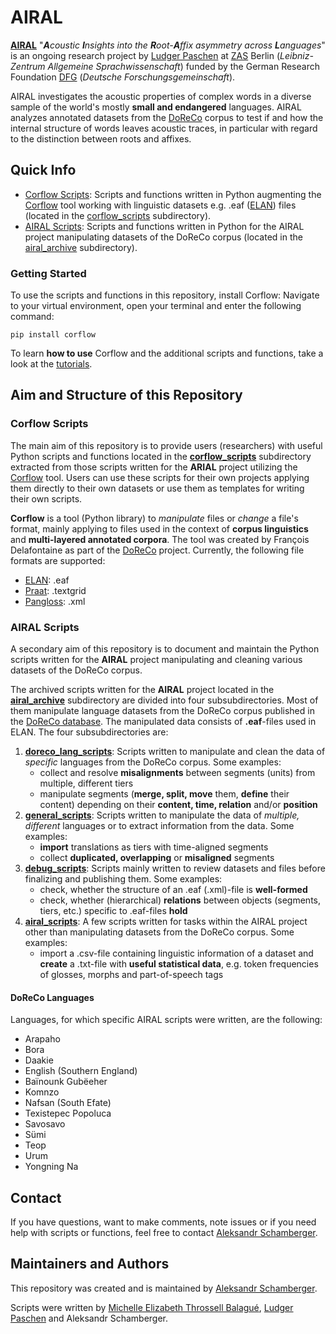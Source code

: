 # AIRAL

**[AIRAL](https://www.leibniz-zas.de/en/research/research-areas/laboratory-phonology/airal)** "***A****coustic* ***I****nsights into the* ***R****oot-****A****ffix asymmetry across* ***L****anguages*" is an ongoing research project by [Ludger Paschen](http://www.ludgerpaschen.de/) at [ZAS](https://www.leibniz-zas.de/en/) Berlin (*Leibniz-Zentrum Allgemeine Sprachwissenschaft*) funded by the German Research Foundation [DFG](https://www.dfg.de/en) (*Deutsche Forschungsgemeinschaft*).

AIRAL investigates the acoustic properties of complex words in a diverse sample of the world's mostly **small and endangered** languages. AIRAL analyzes annotated datasets from the [DoReCo](https://doreco.huma-num.fr) corpus to test if and how the internal structure of words leaves acoustic traces, in particular with regard to the distinction between roots and affixes.

## Quick Info

- [Corflow Scripts](./corflow_scripts/): Scripts and functions written in Python augmenting the [Corflow](https://github.com/DoReCo/corflow) tool working with linguistic datasets e.g. .eaf ([ELAN](https://archive.mpi.nl/tla/elan)) files (located in the [corflow_scripts](./corflow_scripts/) subdirectory).
- [AIRAL Scripts](./airal_archive/): Scripts and functions written in Python for the AIRAL project manipulating datasets of the DoReCo corpus (located in the [airal_archive](./airal_archive/) subdirectory).

### Getting Started

To use the scripts and functions in this repository, install Corflow: Navigate to your virtual environment, open your terminal and enter the following command:

```shell
pip install corflow
```

To learn **how to use** Corflow and the additional scripts and functions, take a look at the [tutorials](./tutorials/).

## Aim and Structure of this Repository

### Corflow Scripts

The main aim of this repository is to provide users (researchers) with useful Python scripts and functions located in the **[corflow_scripts](./corflow_scripts/)** subdirectory extracted from those scripts written for the **ARIAL** project utilizing the [Corflow](https://github.com/DoReCo/corflow) tool. Users can use these scripts for their own projects applying them directly to their own datasets or use them as templates for writing their own scripts.

**Corflow** is a tool (Python library) to *manipulate* files or *change* a file's format, mainly applying to files used in the context of **corpus linguistics** and **multi-layered annotated corpora**. The tool was created by François Delafontaine as part of the [DoReCo](https://doreco.huma-num.fr) project. Currently, the following file formats are supported:

* [ELAN](https://archive.mpi.nl/tla/elan): .eaf
* [Praat](https://www.fon.hum.uva.nl/praat/): .textgrid
* [Pangloss](https://github.com/CNRS-LACITO/Pangloss_website): .xml

### AIRAL Scripts

A secondary aim of this repository is to document and maintain the Python scripts written for the **AIRAL** project manipulating and cleaning various datasets of the DoReCo corpus.

The archived scripts written for the **AIRAL** project located in the **[airal_archive](./airal_archive/)** subdirectory are divided into four subsubdirectories. Most of them manipulate language datasets from the DoReCo corpus published in the [DoReCo database](https://doreco.huma-num.fr/). The manipulated data consists of **.eaf**-files used in ELAN. The four subsubdirectories are:

1. **[doreco_lang_scripts](./airal_archive/doreco_lang_scripts/)**: Scripts written to manipulate and clean the data of *specific* languages from the DoReCo corpus. Some examples:
    - collect and resolve **misalignments** between segments (units) from multiple, different tiers
    - manipulate segments (**merge, split, move** them, **define** their content) depending on their **content, time, relation** and/or **position**
2. **[general_scripts](./airal_archive/general_scripts/)**: Scripts written to manipulate the data of *multiple, different* languages or to extract information from the data. Some examples:
    - **import** translations as tiers with time-aligned segments
    - collect **duplicated, overlapping** or **misaligned** segments
3. **[debug_scripts](./airal_archive/debug_scripts/)**: Scripts mainly written to review datasets and files before finalizing and publishing them. Some examples:
    - check, whether the structure of an .eaf (.xml)-file is **well-formed**
    - check, whether (hierarchical) **relations** between objects (segments, tiers, etc.) specific to .eaf-files **hold**
4. **[airal_scripts](./airal_archive/airal_scripts/)**: A few scripts written for tasks within the AIRAL project other than manipulating datasets from the DoReCo corpus. Some examples:
    - import a .csv-file containing linguistic information of a dataset and **create** a .txt-file with **useful statistical data**, e.g. token frequencies of glosses, morphs and part-of-speech tags

#### DoReCo Languages

Languages, for which specific AIRAL scripts were written, are the following:

* Arapaho
* Bora
* Daakie
* English (Southern England)
* Baïnounk Gubëeher
* Komnzo
* Nafsan (South Efate)
* Texistepec Popoluca
* Savosavo
* Sümi
* Teop
* Urum
* Yongning Na

## Contact

If you have questions, want to make comments, note issues or if you need help with scripts or functions, feel free to contact [Aleksandr Schamberger](mailto:mail@aleksandrschamberger.de).

## Maintainers and Authors

This repository was created and is maintained by [Aleksandr Schamberger](https://github.com/a-leks-icon/).

Scripts were written by [Michelle Elizabeth Throssell Balagué](https://github.com/michellethr), [Ludger Paschen](https://github.com/LuPaschen) and Aleksandr Schamberger.